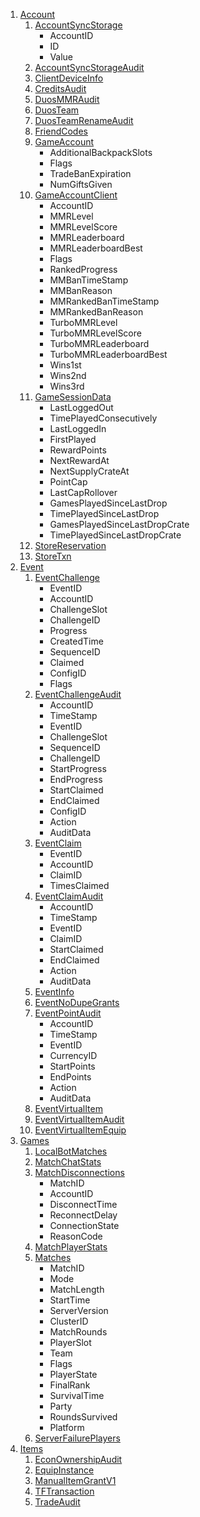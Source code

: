 1. [Account](https://steamcommunity.com/my/gcpd/1046930?category=Account)
    1. [AccountSyncStorage](https://steamcommunity.com/my/gcpd/1046930?category=Account&tab=AccountSyncStorage)
        * AccountID
        * ID
        * Value
    2. [AccountSyncStorageAudit](https://steamcommunity.com/my/gcpd/1046930?category=Account&tab=AccountSyncStorageAudit)
    3. [ClientDeviceInfo](https://steamcommunity.com/my/gcpd/1046930?category=Account&tab=ClientDeviceInfo)
    4. [CreditsAudit](https://steamcommunity.com/my/gcpd/1046930?category=Account&tab=CreditsAudit)
    5. [DuosMMRAudit](https://steamcommunity.com/my/gcpd/1046930?category=Account&tab=DuosMMRAudit)
    6. [DuosTeam](https://steamcommunity.com/my/gcpd/1046930?category=Account&tab=DuosTeam)
    7. [DuosTeamRenameAudit](https://steamcommunity.com/my/gcpd/1046930?category=Account&tab=DuosTeamRenameAudit)
    8. [FriendCodes](https://steamcommunity.com/my/gcpd/1046930?category=Account&tab=FriendCodes)
    9. [GameAccount](https://steamcommunity.com/my/gcpd/1046930?category=Account&tab=GameAccount)
        * AdditionalBackpackSlots
        * Flags
        * TradeBanExpiration
        * NumGiftsGiven
    10. [GameAccountClient](https://steamcommunity.com/my/gcpd/1046930?category=Account&tab=GameAccountClient)
        * AccountID
        * MMRLevel
        * MMRLevelScore
        * MMRLeaderboard
        * MMRLeaderboardBest
        * Flags
        * RankedProgress
        * MMBanTimeStamp
        * MMBanReason
        * MMRankedBanTimeStamp
        * MMRankedBanReason
        * TurboMMRLevel
        * TurboMMRLevelScore
        * TurboMMRLeaderboard
        * TurboMMRLeaderboardBest
        * Wins1st
        * Wins2nd
        * Wins3rd
    11. [GameSessionData](https://steamcommunity.com/my/gcpd/1046930?category=Account&tab=GameSessionData)
        * LastLoggedOut
        * TimePlayedConsecutively
        * LastLoggedIn
        * FirstPlayed
        * RewardPoints
        * NextRewardAt
        * NextSupplyCrateAt
        * PointCap
        * LastCapRollover
        * GamesPlayedSinceLastDrop
        * TimePlayedSinceLastDrop
        * GamesPlayedSinceLastDropCrate
        * TimePlayedSinceLastDropCrate
    12. [StoreReservation](https://steamcommunity.com/my/gcpd/1046930?category=Account&tab=StoreReservation)
    13. [StoreTxn](https://steamcommunity.com/my/gcpd/1046930?category=Account&tab=StoreTxn)
2. [Event](https://steamcommunity.com/my/gcpd/1046930?category=Event)
    1. [EventChallenge](https://steamcommunity.com/my/gcpd/1046930?category=Event&tab=EventChallenge)
        * EventID
        * AccountID
        * ChallengeSlot
        * ChallengeID
        * Progress
        * CreatedTime
        * SequenceID
        * Claimed
        * ConfigID
        * Flags
    2. [EventChallengeAudit](https://steamcommunity.com/my/gcpd/1046930?category=Event&tab=EventChallengeAudit)
        * AccountID
        * TimeStamp
        * EventID
        * ChallengeSlot
        * SequenceID
        * ChallengeID
        * StartProgress
        * EndProgress
        * StartClaimed
        * EndClaimed
        * ConfigID
        * Action
        * AuditData
    3. [EventClaim](https://steamcommunity.com/my/gcpd/1046930?category=Event&tab=EventClaim)
        * EventID
        * AccountID
        * ClaimID
        * TimesClaimed
    4. [EventClaimAudit](https://steamcommunity.com/my/gcpd/1046930?category=Event&tab=EventClaimAudit)
        * AccountID
        * TimeStamp
        * EventID
        * ClaimID
        * StartClaimed
        * EndClaimed
        * Action
        * AuditData
    5. [EventInfo](https://steamcommunity.com/my/gcpd/1046930?category=Event&tab=EventInfo)
    6. [EventNoDupeGrants](https://steamcommunity.com/my/gcpd/1046930?category=Event&tab=EventNoDupeGrants)
    7. [EventPointAudit](https://steamcommunity.com/my/gcpd/1046930?category=Event&tab=EventPointAudit)
        * AccountID
        * TimeStamp
        * EventID
        * CurrencyID
        * StartPoints
        * EndPoints
        * Action
        * AuditData
    8. [EventVirtualItem](https://steamcommunity.com/my/gcpd/1046930?category=Event&tab=EventVirtualItem)
    9. [EventVirtualItemAudit](https://steamcommunity.com/my/gcpd/1046930?category=Event&tab=EventVirtualItemAudit)
    10. [EventVirtualItemEquip](https://steamcommunity.com/my/gcpd/1046930?category=Event&tab=EventVirtualItemEquip)
3. [Games](https://steamcommunity.com/my/gcpd/1046930?category=Games)
    1. [LocalBotMatches](https://steamcommunity.com/my/gcpd/1046930?category=Games&tab=LocalBotMatches)
    2. [MatchChatStats](https://steamcommunity.com/my/gcpd/1046930?category=Games&tab=MatchChatStats)
    3. [MatchDisconnections](https://steamcommunity.com/my/gcpd/1046930?category=Games&tab=MatchDisconnections)
        * MatchID
        * AccountID
        * DisconnectTime
        * ReconnectDelay
        * ConnectionState
        * ReasonCode
    4. [MatchPlayerStats](https://steamcommunity.com/my/gcpd/1046930?category=Games&tab=MatchPlayerStats)
    5. [Matches](https://steamcommunity.com/my/gcpd/1046930?category=Games&tab=Matches)
        * MatchID
        * Mode
        * MatchLength
        * StartTime
        * ServerVersion
        * ClusterID
        * MatchRounds
        * PlayerSlot
        * Team
        * Flags
        * PlayerState
        * FinalRank
        * SurvivalTime
        * Party
        * RoundsSurvived
        * Platform
    6. [ServerFailurePlayers](https://steamcommunity.com/my/gcpd/1046930?category=Games&tab=ServerFailurePlayers)
4. [Items](https://steamcommunity.com/my/gcpd/1046930?category=Items)
    1. [EconOwnershipAudit](https://steamcommunity.com/my/gcpd/1046930?category=Items&tab=EconOwnershipAudit)
    2. [EquipInstance](https://steamcommunity.com/my/gcpd/1046930?category=Items&tab=EquipInstance)
    3. [ManualItemGrantV1](https://steamcommunity.com/my/gcpd/1046930?category=Items&tab=ManualItemGrantV1)
    4. [TFTransaction](https://steamcommunity.com/my/gcpd/1046930?category=Items&tab=TFTransaction)
    5. [TradeAudit](https://steamcommunity.com/my/gcpd/1046930?category=Items&tab=TradeAudit)
